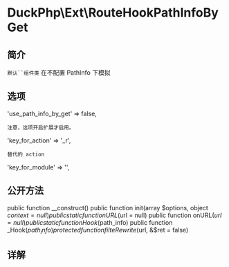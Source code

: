 # DuckPhp\Ext\RouteHookPathInfoByGet

## 简介
`默认``组件类` 在不配置 PathInfo 下模拟
## 选项

'use_path_info_by_get' => false,

    注意，这项开启扩展才启用。

'key_for_action' => '_r',

    替代的 action
'key_for_module' => '',
    
## 公开方法
public function __construct()
public function init(array $options, object $context = null)
public static function URL($url = null)
public function onURL($url = null)
public static function Hook($path_info)
public function _Hook($path_info)
protected function filteRewrite($url, &$ret = false)

## 详解

    